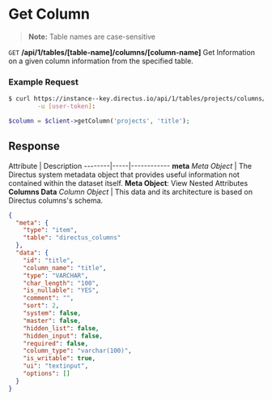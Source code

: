 # Get Column

> **Note:** Table names are case-sensitive

<span class="request">`GET` **/api/1/tables/[table-name]/columns/[column-name]**</span>
<span class="description">Get Information on a given column information from the specified table.</span>

### Example Request

```bash
$ curl https://instance--key.directus.io/api/1/tables/projects/columns/title \
        -u [user-token]:
```

```php
$column = $client->getColumn('projects', 'title');
```

## Response

<span class="attributes">Attribute</span> | Description
--------|-----|------------
**meta** _Meta Object_ | The Directus system metadata object that provides useful information not contained within the dataset itself. <a class="object">**Meta Object**: View Nested Attributes</a>
**Columns Data** _Column Object_ | <span class="custom">This data and its architecture is based on Directus columns's schema.</span>

```json
{
  "meta": {
    "type": "item",
    "table": "directus_columns"
  },
  "data": {
    "id": "title",
    "column_name": "title",
    "type": "VARCHAR",
    "char_length": "100",
    "is_nullable": "YES",
    "comment": "",
    "sort": 2,
    "system": false,
    "master": false,
    "hidden_list": false,
    "hidden_input": false,
    "required": false,
    "column_type": "varchar(100)",
    "is_writable": true,
    "ui": "textinput",
    "options": []
  }
}
```
